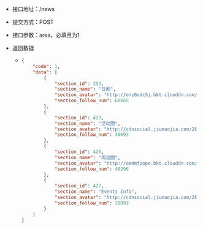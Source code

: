 * 接口地址：/news

* 提交方式：POST

* 接口参数：area，必填且为1

* 返回数据

  * ```json
    {
        "code": 1,
        "data": [
            {
                "section_id": 253,
                "section_name": "日剧",
                "section_avatar": "http://onz6odc5j.bkt.clouddn.com/2017-05-02-15-09-22297?imageView2/2/w/100",
                "section_follow_num": 68665
            },
            {
                "section_id": 423,
                "section_name": "活动圈",
                "section_avatar": "http://cdnsocial.jiumaojia.com/2017-07-06-15-13-58906?imageView2/2/w/100",
                "section_follow_num": 40693
            },
            {
                "section_id": 426,
                "section_name": "周边圈",
                "section_avatar": "http://om4mfzope.bkt.clouddn.com/2017-03-28-15-06-26384?imageView2/2/w/100",
                "section_follow_num": 40296
            },
            {
                "section_id": 427,
                "section_name": "Events Info",
                "section_avatar": "http://cdnsocial.jiumaojia.com/2017-07-12-17-22-25840?imageView2/2/w/100",
                "section_follow_num": 39893
            }
        ]
    }
    ```



